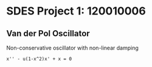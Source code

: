 # SDES Project 1: 120010006

## Van der Pol Oscillator
Non-conservative oscillator with non-linear damping

```
x'' - u(1-x^2)x' + x = 0
```
